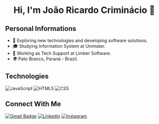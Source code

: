 <h1 align="center">Hi, I'm João Ricardo Criminácio 👋</h1>

## Personal Informations
 - 🤔 Exploring new technologies and developing software solutions.
 - 🎓 Studying Information System at Unimater.
 - 💼 Working as Tech Support at Limber Software.
 - 🌍 Pato Branco, Paraná - Brazil.

## Technologies
![JavaScript](https://img.shields.io/badge/-JavaScript-333333?style=flat&logo=javascript)
![HTML5](https://img.shields.io/badge/-HTML5-333333?style=flat&logo=HTML5)
![CSS](https://img.shields.io/badge/-CSS-333333?style=flat&logo=CSS3&logoColor=1572B6)

## Connect With Me
[![Gmail Badge](https://img.shields.io/badge/-joaoricardocriminacio@gmail.com-006bed?style=flat-square&logo=Gmail&logoColor=white&link=mailto:{joaoricardocriminacio@gmail.com})](mailto:{joaoricardocriminacio@gmail.com})
[![Linkedin](https://img.shields.io/badge/-Joao_Ricardo_Criminacio-blue?style=flat-square&logo=Linkedin&logoColor=white&link=https://www.linkedin.com/in/joao-ricardo-criminacio)](https://www.linkedin.com/in/joao-ricardo-criminacio)
[![Instagram](https://img.shields.io/badge/-Joao_Coffee-purple?style=flat-square&logo=Instagram&logoColor=white&link=https://www.instagram.com/joao_coffee/)](https://www.instagram.com/joao_coffee/)
